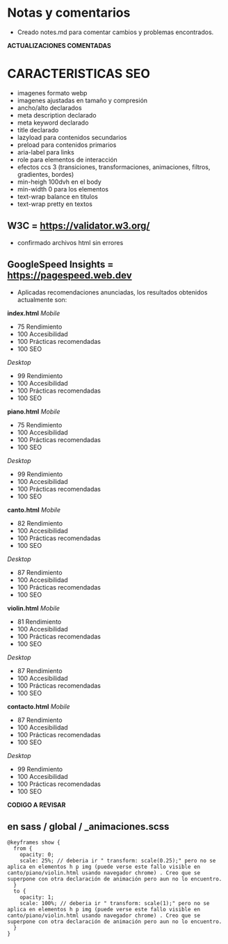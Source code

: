 # Notas y comentarios 

- Creado notes.md para comentar cambios y problemas encontrados.


**ACTUALIZACIONES COMENTADAS**

# CARACTERISTICAS SEO ##
- imagenes formato webp
- imagenes ajustadas en tamaño y compresión
- ancho/alto declarados
- meta description declarado
- meta keyword declarado
- title declarado
- lazyload para contenidos secundarios
- preload para contenidos primarios
- aria-label para links
- role para elementos de interacción
- efectos ccs 3 (transiciones, transformaciones, animaciones, filtros, gradientes, bordes)
- min-heigh 100dvh en el body
- min-width 0 para los elementos
- text-wrap balance en titulos
- text-wrap pretty en textos

## W3C =  https://validator.w3.org/  ##
- confirmado archivos html sin errores


## GoogleSpeed Insights = https://pagespeed.web.dev  ##
- Aplicadas recomendaciones anunciadas, los resultados obtenidos actualmente son:

**index.html**
*Mobile*
- 75 Rendimiento 
- 100 Accesibilidad  
- 100 Prácticas recomendadas  
- 100 SEO  

*Desktop*
- 99 Rendimiento 
- 100 Accesibilidad  
- 100 Prácticas recomendadas  
- 100 SEO


**piano.html**
*Mobile*
- 75 Rendimiento 
- 100 Accesibilidad  
- 100 Prácticas recomendadas  
- 100 SEO  

*Desktop*
- 99 Rendimiento 
- 100 Accesibilidad  
- 100 Prácticas recomendadas  
- 100 SEO

**canto.html**
*Mobile*
- 82 Rendimiento 
- 100 Accesibilidad  
- 100 Prácticas recomendadas  
- 100 SEO  

*Desktop*
- 87 Rendimiento 
- 100 Accesibilidad  
- 100 Prácticas recomendadas  
- 100 SEO

**violin.html**
*Mobile*
- 81 Rendimiento 
- 100 Accesibilidad  
- 100 Prácticas recomendadas  
- 100 SEO  

*Desktop*
- 87 Rendimiento 
- 100 Accesibilidad  
- 100 Prácticas recomendadas  
- 100 SEO   

**contacto.html**
*Mobile*
- 87 Rendimiento 
- 100 Accesibilidad  
- 100 Prácticas recomendadas  
- 100 SEO  

*Desktop*
- 99 Rendimiento 
- 100 Accesibilidad  
- 100 Prácticas recomendadas  
- 100 SEO   




**CODIGO A REVISAR**

## en sass / global / _animaciones.scss ##

```
@keyframes show {
  from {
    opacity: 0;
    scale: 25%; // deberia ir " transform: scale(0.25);" pero no se aplica en elementos h p img (puede verse este fallo visible en canto/piano/violin.html usando navegador chrome) . Creo que se superpone con otra declaración de animación pero aun no lo encuentro.
  }
  to {
    opacity: 1;
    scale: 100%; // deberia ir " transform: scale(1);" pero no se aplica en elementos h p img (puede verse este fallo visible en canto/piano/violin.html usando navegador chrome) . Creo que se superpone con otra declaración de animación pero aun no lo encuentro.
  }
} 
```




